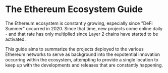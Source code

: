 # The Ethereum Ecosystem Guide

The Ethereum ecosystem is constantly growing, especially since "DeFi Summer" occurred in 2020. Since that time, new projects come online daily - and that rate has only multiplied since Layer 2 chains have started to be activated.

This guide aims to summarize the projects deployed to the various Ethereum networks to serve as background into the expotential innovation occurring within the ecosystem, attempting to provide a single location to keep up with the developments and releases that are constantly happening.
